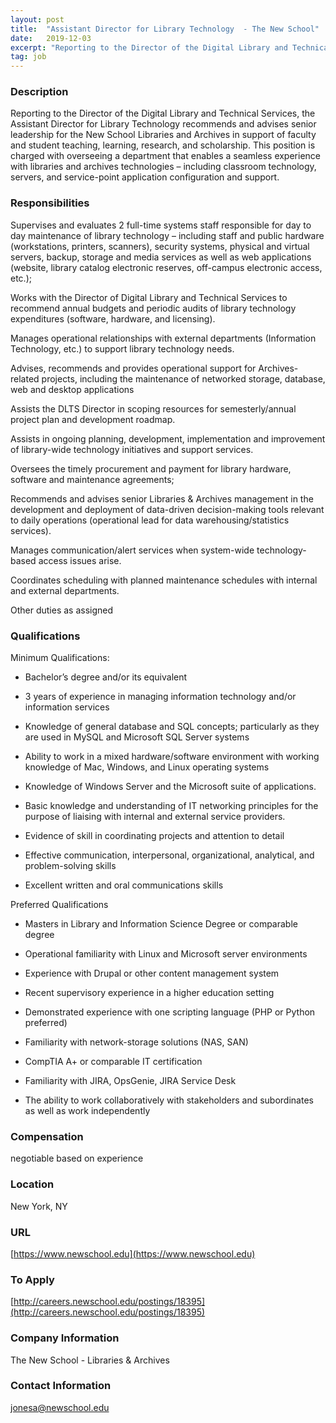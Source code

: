 ```yaml
---
layout: post
title:  "Assistant Director for Library Technology  - The New School"
date:   2019-12-03
excerpt: "Reporting to the Director of the Digital Library and Technical Services, the Assistant Director for Library Technology recommends and advises senior leadership for the New School Libraries and Archives in support of faculty and student teaching, learning, research, and scholarship. This position is charged with overseeing a department that enables..."
tag: job
---
```


### Description   

Reporting to the Director of the Digital Library and Technical Services, the Assistant Director for Library Technology recommends and advises senior leadership for the New School Libraries and Archives in support of faculty and student teaching, learning, research, and scholarship. This position is charged with overseeing a department that enables a seamless experience with libraries and archives technologies – including classroom technology, servers, and service-point application configuration and support.


### Responsibilities   

Supervises and evaluates 2 full-time systems staff responsible for day to day maintenance of library technology – including staff and public hardware (workstations, printers, scanners), security systems, physical and virtual servers, backup, storage and media services as well as web applications (website, library catalog electronic reserves, off-campus electronic access, etc.);

Works with the Director of Digital Library and Technical Services to recommend annual budgets and periodic audits of library technology expenditures (software, hardware, and licensing).

Manages operational relationships with external departments (Information Technology, etc.) to support library technology needs.

Advises, recommends and provides operational support for Archives-related projects, including the maintenance of networked storage, database, web and desktop applications

Assists the DLTS Director in scoping resources for semesterly/annual project plan and development roadmap.

Assists in ongoing planning, development, implementation and improvement of library-wide technology initiatives and support services.

Oversees the timely procurement and payment for library hardware, software and maintenance agreements;

Recommends and advises senior Libraries & Archives management in the development and deployment of data-driven decision-making tools relevant to daily operations (operational lead for data warehousing/statistics services).

Manages communication/alert services when system-wide technology-based access issues arise.

Coordinates scheduling with planned maintenance schedules with internal and external departments.

Other duties as assigned


### Qualifications   

Minimum Qualifications:

- Bachelor’s degree and/or its equivalent

- 3 years of experience in managing information technology and/or information services

- Knowledge of general database and SQL concepts; particularly as they are used in MySQL and Microsoft SQL Server systems

- Ability to work in a mixed hardware/software environment with working knowledge of Mac, Windows, and Linux operating systems

- Knowledge of Windows Server and the Microsoft suite of applications.

- Basic knowledge and understanding of IT networking principles for the purpose of liaising with internal and external service providers.

- Evidence of skill in coordinating projects and attention to detail

- Effective communication, interpersonal, organizational, analytical, and problem-solving skills

- Excellent written and oral communications skills

Preferred Qualifications

- Masters in Library and Information Science Degree or comparable degree

- Operational familiarity with Linux and Microsoft server environments

- Experience with Drupal or other content management system

- Recent supervisory experience in a higher education setting

- Demonstrated experience with one scripting language (PHP or Python preferred)

- Familiarity with network-storage solutions (NAS, SAN)

- CompTIA A+ or comparable IT certification

- Familiarity with JIRA, OpsGenie, JIRA Service Desk

- The ability to work collaboratively with stakeholders and subordinates as well as work independently


### Compensation   

negotiable based on experience


### Location   

New York, NY


### URL   

[https://www.newschool.edu](https://www.newschool.edu)

### To Apply   

[http://careers.newschool.edu/postings/18395](http://careers.newschool.edu/postings/18395)


### Company Information   

The New School - Libraries & Archives


### Contact Information   

jonesa@newschool.edu

